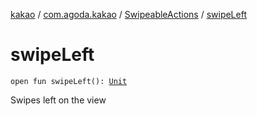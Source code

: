 [kakao](../../index.md) / [com.agoda.kakao](../index.md) / [SwipeableActions](index.md) / [swipeLeft](.)

# swipeLeft

`open fun swipeLeft(): `[`Unit`](https://kotlinlang.org/api/latest/jvm/stdlib/kotlin/-unit/index.html)

Swipes left on the view

